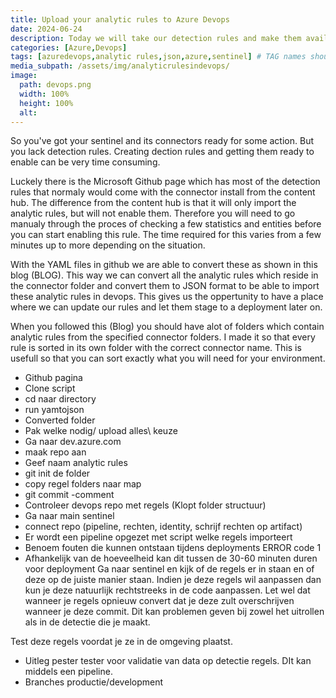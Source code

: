 ```yaml
---
title: Upload your analytic rules to Azure Devops
date: 2024-06-24
description: Today we will take our detection rules and make them available in Azure Devops
categories: [Azure,Devops]
tags: [azuredevops,analytic rules,json,azure,sentinel] # TAG names should always be lowercase
media_subpath: /assets/img/analyticrulesindevops/
image:
  path: devops.png
  width: 100%
  height: 100%
  alt:
---
```


So you've got your sentinel and its connectors ready for some action. But you lack detection rules. Creating dection rules and getting them ready to enable can be very time consuming. 

Luckely there is the Microsoft Github page which has most of the detection rules that normaly would come with the connector install from the content hub. The difference from the content hub is that it will only import the analytic rules, but will not enable them. Therefore you will need to go manualy through the proces of checking a few statistics and entities before you can start enabling this rule. The time required for this varies from a few minutes up to more depending on the situation. 

With the YAML files in github we are able to convert these as shown in this blog (BLOG). This way we can convert all the analytic rules which reside in the connector folder and convert them to JSON format to be able to import these analytic rules in devops. This gives us the oppertunity to have a place where we can update our rules and let them stage to a deployment later on. 

When you followed this (Blog) you should have alot of folders which contain analytic rules from the specified connector folders. I made it so that every rule is sorted in its own folder with the correct connector name. This is usefull so that you can sort exactly what you will need for your environment. 

- Github pagina
- Clone script
- cd naar directory
- run yamtojson
- Converted folder
- Pak welke nodig/ upload alles\ keuze
- Ga naar dev.azure.com
- maak repo aan
- Geef naam analytic rules
- git init de folder
- copy regel folders naar map
- git commit -comment
- Controleer devops repo met regels (Klopt folder structuur)
- Ga naar main sentinel 
- connect repo (pipeline, rechten, identity, schrijf rechten op artifact)
- Er wordt een pipeline opgezet met script welke regels importeert
- Benoem fouten die kunnen ontstaan tijdens deployments ERROR code 1
- Afhankelijk van de hoeveelheid kan dit tussen de 30-60 minuten duren voor deployment
Ga naar sentinel en kijk of de regels er in staan en of deze op de juiste manier staan. Indien je deze regels wil aanpassen dan kun je deze natuurlijk rechtstreeks in de code aanpassen. Let wel dat wanneer je regels opnieuw convert dat je deze zult overschrijven wanneer je deze commit. Dit kan problemen geven bij zowel het uitrollen als in de detectie die je maakt. 

Test deze regels voordat je ze in de omgeving plaatst. 

- Uitleg pester tester voor validatie van data op detectie regels. DIt kan middels een pipeline. 
- Branches productie/development